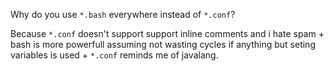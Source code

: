 Why do you use `*.bash` everywhere instead of `*.conf`?

Because `*.conf` doesn't support support inline comments and i hate spam + bash is more powerfull assuming not wasting cycles if anything but seting variables is used + `*.conf` reminds me of javalang.
